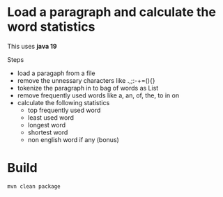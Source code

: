 # Load a paragraph and calculate the word statistics
This uses __java 19__

Steps
* load a paragaph from a file
* remove the unnessary characters like .,;:-+=(){}
* tokenize the paragraph in to bag of words as List<String>
* remove frequently used words like a, an, of, the, to in on
* calculate the following statistics
    * top frequently used word
    * least used word
    * longest word
    * shortest word
    * non english word if any (bonus)

# Build
``mvn clean package``
